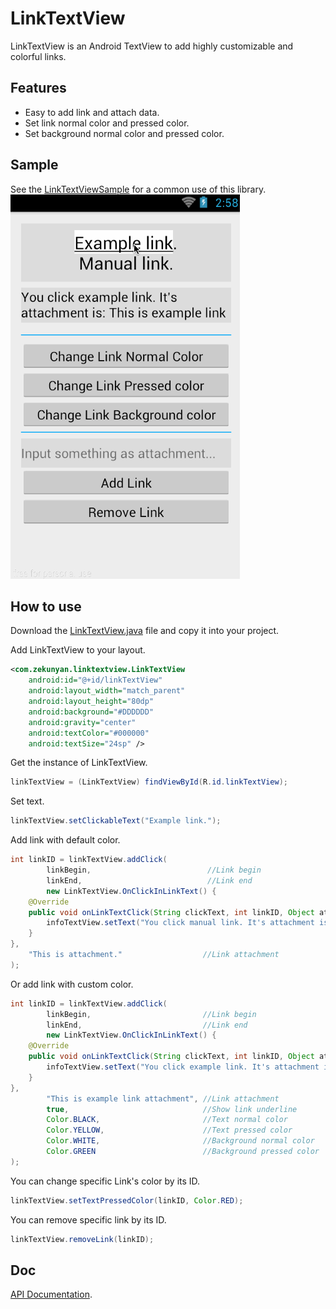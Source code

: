 # LinkTextView

LinkTextView is an Android TextView to add highly customizable and colorful links. 

## Features
* Easy to add link and attach data.
* Set link normal color and pressed color.
* Set background normal color and pressed color.

## Sample
See the [LinkTextViewSample](https://github.com/zekunyan/LinkTextView/tree/master/LinkTextViewSample) for a common use of this library.
![image](Gif/LinkTextView_Sample.gif)

## How to use

Download the [LinkTextView.java](https://github.com/zekunyan/LinkTextView/blob/master/LinkTextView/LinkTextView.java) file and copy it into your project.

Add LinkTextView to your layout.
```xml
<com.zekunyan.linktextview.LinkTextView
    android:id="@+id/linkTextView"
    android:layout_width="match_parent"
    android:layout_height="80dp"
    android:background="#DDDDDD"
    android:gravity="center"
    android:textColor="#000000"
    android:textSize="24sp" />
```

Get the instance of LinkTextView.
```java
linkTextView = (LinkTextView) findViewById(R.id.linkTextView);
```

Set text.
```java
linkTextView.setClickableText("Example link.");
```

Add link with default color.
```java
int linkID = linkTextView.addClick(
        linkBegin,                          //Link begin 
        linkEnd,                            //Link end
        new LinkTextView.OnClickInLinkText() {
    @Override    
    public void onLinkTextClick(String clickText, int linkID, Object attachment) {
        infoTextView.setText("You click manual link. It's attachment is: " + attachment);
    }
}, 
    "This is attachment."                  //Link attachment
);
```

Or add link with custom color.
```java
int linkID = linkTextView.addClick(
        linkBegin,                         //Link begin
        linkEnd,                           //Link end
        new LinkTextView.OnClickInLinkText() {
    @Override
    public void onLinkTextClick(String clickText, int linkID, Object attachment) {
        infoTextView.setText("You click example link. It's attachment is: " + attachment);
    }
},
        "This is example link attachment", //Link attachment
        true,                              //Show link underline
        Color.BLACK,                       //Text normal color
        Color.YELLOW,                      //Text pressed color
        Color.WHITE,                       //Background normal color
        Color.GREEN                        //Background pressed color
);
```

You can change specific Link's color by its ID.
```java
linkTextView.setTextPressedColor(linkID, Color.RED);
```

You can remove specific link by its ID.
```java
linkTextView.removeLink(linkID);
```

## Doc
[API Documentation](http://zekunyan.github.io/Docs/LinkTextView/index.html).




